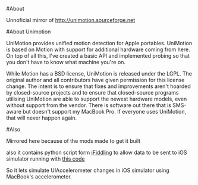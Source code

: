 #About

Unnoficial mirror of http://unimotion.sourceforge.net

#About Unimotion

UniMotion provides unified motion detection for Apple portables. UniMotion is based on Motion with support for additional hardware coming from here. On top of all this, I've created a basic API and implemented probing so that you don't have to know what machine you're on.

While Motion has a BSD license, UniMotion is released under the LGPL. The original author and all contributors have given permission for this license change. The intent is to ensure that fixes and improvements aren't hoarded by closed-source projects and to ensure that closed-source programs utilising UniMotion are able to support the newest hardware models, even without support from the vendor. There is software out there that is SMS-aware but doesn't support my MacBook Pro. If everyone uses UniMotion, that will never happen again.

#Also

Mirrored here because of the mods made to get it built

also it contains python script form [iFiddling](http://ifiddling.blogspot.com/2009/01/dummy2.html) to allow data to be sent to iOS simulator running with [this code](http://code.google.com/p/accelerometer-simulator/wiki/Home)

So it lets simulate UIAccelerometer changes in iOS simulator using MacBook's accelerometer.
